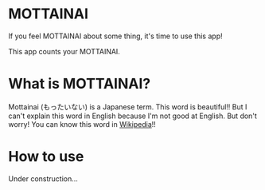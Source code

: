 MOTTAINAI
=========

If you feel MOTTAINAI about some thing, it's time to use this app!  

This app counts your MOTTAINAI.

# What is MOTTAINAI?
Mottainai (もったいない) is a Japanese term. This word is beautiful!! But I can't explain this word in English because I'm not good at English. But don't worry! You can know this word in [Wikipedia](http://en.wikipedia.org/wiki/Mottainai)!!

# How to use
Under construction...
